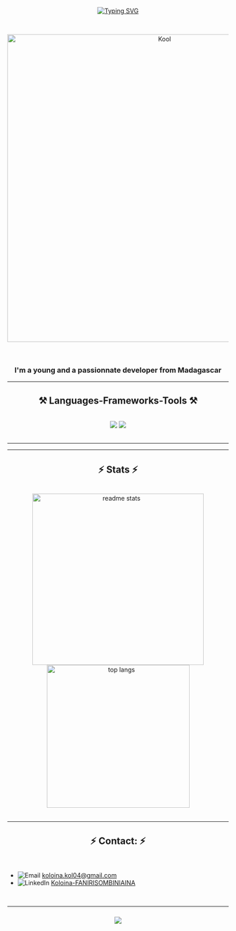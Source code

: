 <p align="center">
  <a href="https://git.io/typing-svg">
    <img src="https://readme-typing-svg.demolab.com?font=Bodoni+Moda+SC&weight=500&size=50&letterSpacing=.2rem&duration=3000&pause=900&color=#68DBFFFF&center=true&random=false&width=1000&height=100&lines=FANIRISOMBINIAINA+Koloina!%F0%9F%98%8A;Salama+e!%F0%9F%98%8D" alt="Typing SVG">
  </a>
</p>
<br/>

<p align="center">
  <img src="https://media.giphy.com/media/v1.Y2lkPTc5MGI3NjExdHpjejFvMzJwbTRmcG00amZraTZpMXR2eWtxMmxtYmR6NWNza3lsNyZlcD12MV9pbnRlcm5hbF9naWZfYnlfaWQmY3Q9Zw/f3iwJFOVOwuy7K6FFw/giphy.gif" alt="Kool" width="700"/>
</p>

<br/>
<h3 align="center">I'm a young and a passionnate developer from Madagascar </h2>
 
 <hr/>
 
<h2 align="center">⚒️ Languages-Frameworks-Tools ⚒️</h2>
<br/>
<div align="center">
    <img src="https://skillicons.dev/icons?i=tailwind,html,css,react,php,laravel,vite,vscode,github,cs" />
    <img src="https://skillicons.dev/icons?i=visualstudio,javascript,java,mysql" /><br>
</div>

<br/>
<hr/>
<hr/>

<h2 align="center">⚡ Stats ⚡</h2>
<br>
<div align=center>
  <img width=390 src="https://github-readme-stats.vercel.app/api?username=Kool04&count_private=true&show_icons=true&theme=react&border_radius=10" alt="readme stats" />
  <br/>
  <img width=325 align="center" src="https://github-readme-stats.vercel.app/api/top-langs/?username=Kool04&hide=HTML&langs_count=8&layout=compact&theme=react&border_radius=10&size_weight=0.5&count_weight=0.5&exclude_repo=github-readme-stats" alt="top langs" />

</div>
<br/>
<hr/>

<h2 align="center">⚡ Contact: ⚡</h2>
<br>

- ![Email](https://img.shields.io/badge/Email-D14836?style=for-the-badge&logo=gmail&logoColor=white) [koloina.kol04@gmail.com](mailto:koloina.kol04@gmail.com)
- ![LinkedIn](https://img.shields.io/badge/LinkedIn-0077B5?style=for-the-badge&logo=linkedin&logoColor=white) [Koloina-FANIRISOMBINIAINA](https://www.linkedin.com/in/koloina-fanirisombiniaina-408b12292/)


<br/>
<hr/>

<h3 align="center">
    <img src="https://readme-typing-svg.herokuapp.com/?font=Righteous&size=25&center=true&vCenter=true&width=500&height=70&duration=4000&lines=Misaotra+Betsaka+Nitsidika+o!✌️;">
</h3>

<br/>
